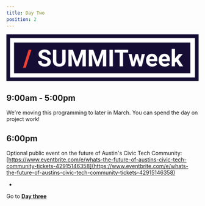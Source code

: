 ```yaml
---
title: Day Two
position: 2
---
```


![summitweek-logo.jpg](/assets/img/projects/SUMMITweek-Winter-2018/summitweek-logo.jpg)


## 9:00am - 5:00pm

We're moving this programming to later in March. You can spend the day on project work!



## 6:00pm

Optional public event on the future of Austin's Civic Tech Community:
[https://www.eventbrite.com/e/whats-the-future-of-austins-civic-tech-community-tickets-42915146358](https://www.eventbrite.com/e/whats-the-future-of-austins-civic-tech-community-tickets-42915146358)

-

Go to **[Day three](http://projects.austintexas.io/projects/SUMMITweek-Winter-2018/days/day-three/)**

